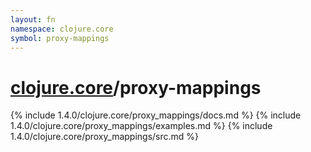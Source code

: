 ```yaml
---
layout: fn
namespace: clojure.core
symbol: proxy-mappings
---
```


# [clojure.core](../)/proxy-mappings

{% include 1.4.0/clojure.core/proxy_mappings/docs.md %}
{% include 1.4.0/clojure.core/proxy_mappings/examples.md %}
{% include 1.4.0/clojure.core/proxy_mappings/src.md %}

